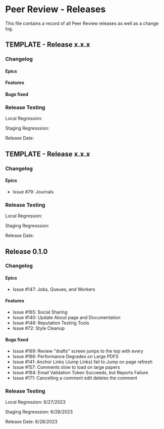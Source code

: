 # Peer Review - Releases

This file contains a record of all Peer Review releases as well as a change log. 

## TEMPLATE - Release x.x.x

### Changelog

#### Epics

#### Features

#### Bugs fixed

### Release Testing

Local Regression:

Staging Regresssion: 

Release Date: 

## TEMPLATE - Release x.x.x

### Changelog

#### Epics 
- Issue #79: Journals

### Release Testing

Local Regression:

Staging Regresssion: 

Release Date: 

## Release 0.1.0

### Changelog

#### Epics
- Issue #147: Jobs, Queues, and Workers

#### Features

- Issue #165: Social Sharing
- Issue #140: Update About page and Documentation
- Issue #148: Reputation Testing Tools
- Issue #72: Style Cleanup

#### Bugs fixed

- Issue #169: Review "drafts" screen jumps to the top with every 
- Issue #166: Performance Degrades on Large PDFS
- Issue #141: Anchor Links (Jump Links) fail to Jump on page refresh
- Issue #157: Comments slow to load on large papers
- Issue #164: Email Validation Token Succeeds, but Reports Failure
- Issue #171: Cancelling a comment edit deletes the comment

### Release Testing

Local Regression: 6/27/2023

Staging Regresssion: 6/28/2023

Release Date: 6/28/2023
